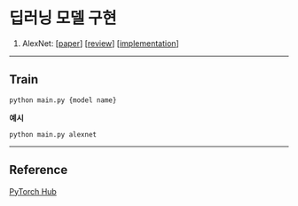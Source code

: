 # 딥러닝 모델 구현

1. AlexNet: [[paper](https://proceedings.neurips.cc/paper/2012/file/c399862d3b9d6b76c8436e924a68c45b-Paper.pdf)] [[review](https://github.com/JSJSWON/dl-model-implementation/blob/main/models/alexnet.pdf)] [[implementation](https://github.com/JSJSWON/dl-model-implementation/blob/main/models/alexnet.py)]

---

## Train
`python main.py {model name}`

**예시**

`python main.py alexnet`

---

## Reference

[PyTorch Hub](https://pytorch.org/hub/)
